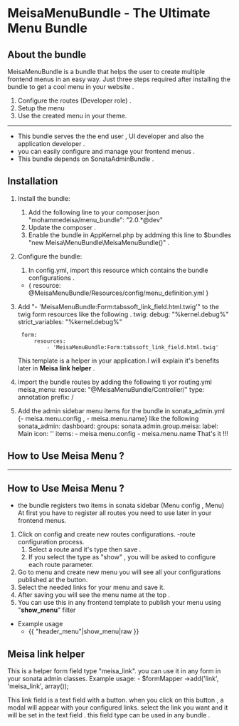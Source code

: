MeisaMenuBundle - The Ultimate Menu Bundle
========================================================

About the bundle
----------------
MeisaMenuBundle is a bundle that helps the user to create multiple frontend menus in an easy way.
Just three steps required after installing the bundle to get a cool menu in your website .
1. Configure the routes (Developer role) .
2. Setup the menu
3. Use the created menu in your theme.
--------------------------------------------
- This bundle serves the the end user , UI developer and also the application developer .
- you can easily configure and manage your frontend menus .
- This bundle depends on SonataAdminBundle .

Installation
------------
1. Install the bundle:
	 1. Add the following line to your composer.json  "mohammedeisa/menu_bundle": "2.0.*@dev"
     2. Update the composer .
     3. Enable the bundle in AppKernel.php by addming this line  to $bundles "new Meisa\MenuBundle\MeisaMenuBundle()" .
2. Configure the bundle:
	1. In config.yml, import this resource which contains the bundle configurations  .
    - { resource: @MeisaMenuBundle/Resources/config/menu_definition.yml }
2. Add "- 'MeisaMenuBundle:Form:tabssoft_link_field.html.twig'" to the
    twig form resources like the following .
    twig:
        debug:            "%kernel.debug%"
        strict_variables: "%kernel.debug%"

        form:
            resources:
                - 'MeisaMenuBundle:Form:tabssoft_link_field.html.twig'

    This template is a helper in your application.I will explain it's benefits 		later in **Meisa link helper** .
3. import the bundle routes by adding the following ti yor routing.yml
    meisa_menu:
        resource: "@MeisaMenuBundle/Controller/"
        type:     annotation
        prefix:   /
4. Add the admin sidebar menu items for the bundle in sonata_admin.yml {- meisa.menu.config , - meisa.menu.name} like the following
    sonata_admin:
        dashboard:
            groups:
                sonata.admin.group.meisa:
                              label: Main
                              icon:  '<i class="fa fa-play-circle"></i>'
                              items:
                                  - meisa.menu.config
                                  - meisa.menu.name
That's it !!!

## How to Use Meisa Menu ?
--------------------------------------
How to Use Meisa Menu ?
------------------------
- the bundle registers two items in sonata sidebar (Menu config , Menu)
At first you have to register all routes you need to use later in your frontend menus.

1. Click on config and create new routes configurations.
    -route configuration process.
    1. Select a route and it's type then save .
    2. If you select the type as "show" , you will be asked to configure each route parameter.
2. Go to menu and create new menu you will see all your configurations published at the button.
  1. Select the needed links for your menu and save it.
  2. After saving you will see the menu name at the top .
3. You can use this in any frontend template to publish your menu using
"**show_menu**" filter 

- Example usage
	- {{ "header_menu"|show_menu|raw }}

Meisa link helper
-----------------
This is a helper form field type "meisa_link". you can use it in any form in your sonata admin classes.
  Example usage:
  		- $formMapper  ->add('link', 'meisa_link', array());



This link field is a text field with a button. when you click on this button , a modal will appear with your configured links.
select the link you want and it will be set in the text field .
this field type can be used in any bundle .
